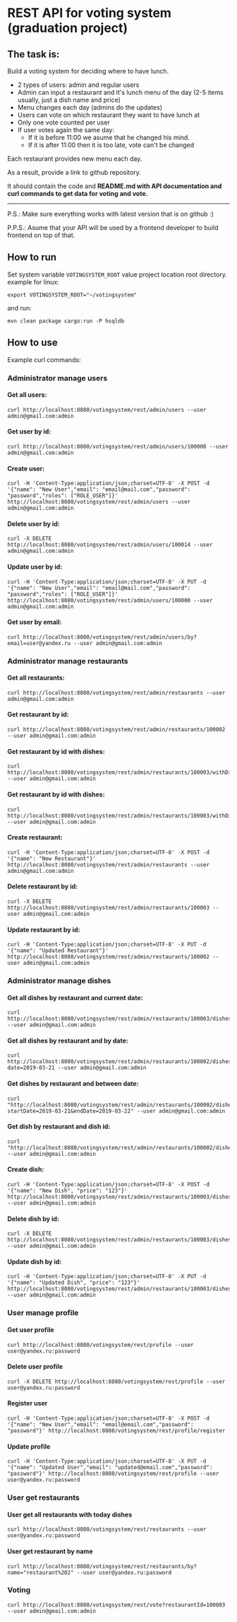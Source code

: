 # REST API for voting system (graduation project)

## The task is:
Build a voting system for deciding where to have lunch.

 * 2 types of users: admin and regular users
 * Admin can input a restaurant and it's lunch menu of the day (2-5 items usually, just a dish name and price)
 * Menu changes each day (admins do the updates)
 * Users can vote on which restaurant they want to have lunch at
 * Only one vote counted per user
 * If user votes again the same day:
    - If it is before 11:00 we asume that he changed his mind.
    - If it is after 11:00 then it is too late, vote can't be changed

Each restaurant provides new menu each day.

As a result, provide a link to github repository.

It should contain the code and **README.md with API documentation and curl commands to get data for voting and vote.**

-----------------------------
P.S.: Make sure everything works with latest version that is on github :)

P.P.S.: Asume that your API will be used by a frontend developer to build frontend on top of that.

## How to run
Set system variable `VOTINGSYSTEM_ROOT` value project location root directory.
example for linux:
```
export VOTINGSYSTEM_ROOT="~/votingsystem"
``` 
and run:
```
mvn clean package cargo:run -P hsqldb
```

## How to use
Example curl commands:
### Administrator manage users
#### Get all users:
```
curl http://localhost:8080/votingsystem/rest/admin/users --user admin@gmail.com:admin
```

#### Get user by id:
```
curl http://localhost:8080/votingsystem/rest/admin/users/100000 --user admin@gmail.com:admin
```

#### Create user:
```
curl -H 'Content-Type:application/json;charset=UTF-8' -X POST -d '{"name": "New User","email": "email@mail.com","password": "password","roles": ["ROLE_USER"]}' http://localhost:8080/votingsystem/rest/admin/users --user admin@gmail.com:admin
```

#### Delete user by id:
```
curl -X DELETE http://localhost:8080/votingsystem/rest/admin/users/100014 --user admin@gmail.com:admin
```

#### Update user by id:
```
curl -H 'Content-Type:application/json;charset=UTF-8' -X PUT -d '{"name": "New User","email": "email@mail.com","password": "password","roles": ["ROLE_USER"]}' http://localhost:8080/votingsystem/rest/admin/users/100000 --user admin@gmail.com:admin
```

#### Get user by email:
```
curl http://localhost:8080/votingsystem/rest/admin/users/by?email=user@yandex.ru --user admin@gmail.com:admin
```

### Administrator manage restaurants
#### Get all restaurants:
```
curl http://localhost:8080/votingsystem/rest/admin/restaurants --user admin@gmail.com:admin
```

#### Get restaurant by id:
```
curl http://localhost:8080/votingsystem/rest/admin/restaurants/100002 --user admin@gmail.com:admin
```

#### Get restaurant by id with dishes:
```
curl http://localhost:8080/votingsystem/rest/admin/restaurants/100003/withDishes --user admin@gmail.com:admin
```

#### Get restaurant by id with dishes:
```
curl http://localhost:8080/votingsystem/rest/admin/restaurants/100003/withDishes --user admin@gmail.com:admin
```

#### Create restaurant:
```
curl -H 'Content-Type:application/json;charset=UTF-8' -X POST -d '{"name": "New Restaurant"}' http://localhost:8080/votingsystem/rest/admin/restaurants --user admin@gmail.com:admin
```

#### Delete restaurant by id:
```
curl -X DELETE http://localhost:8080/votingsystem/rest/admin/restaurants/100003 --user admin@gmail.com:admin
```

#### Update restaurant by id:
```
curl -H 'Content-Type:application/json;charset=UTF-8' -X PUT -d '{"name": "Updated Restaurant"}' http://localhost:8080/votingsystem/rest/admin/restaurants/100002 --user admin@gmail.com:admin
```

### Administrator manage dishes
#### Get all dishes by restaurant and current date:
```
curl http://localhost:8080/votingsystem/rest/admin/restaurants/100003/dishes --user admin@gmail.com:admin
```

#### Get all dishes by restaurant and by date:
```
curl http://localhost:8080/votingsystem/rest/admin/restaurants/100002/dishes?date=2019-03-21 --user admin@gmail.com:admin
```

#### Get dishes by restaurant and between date:
```
curl "http://localhost:8080/votingsystem/rest/admin/restaurants/100002/dishes/filter?startDate=2019-03-21&endDate=2019-03-22" --user admin@gmail.com:admin
```

#### Get dish by restaurant and dish id:
```
curl "http://localhost:8080/votingsystem/rest/admin/restaurants/100002/dishes/100005" --user admin@gmail.com:admin
```

#### Create dish:
```
curl -H 'Content-Type:application/json;charset=UTF-8' -X POST -d '{"name": "New Dish", "price": "123"}' http://localhost:8080/votingsystem/rest/admin/restaurants/100003/dishes --user admin@gmail.com:admin
```

#### Delete dish by id:
```
curl -X DELETE http://localhost:8080/votingsystem/rest/admin/restaurants/100003/dishes/100006 --user admin@gmail.com:admin
```

#### Update dish by id:
```
curl -H 'Content-Type:application/json;charset=UTF-8' -X PUT -d '{"name": "Updated Dish", "price": "123"}' http://localhost:8080/votingsystem/rest/admin/restaurants/100003/dishes/100012 --user admin@gmail.com:admin
```

### User manage profile
#### Get user profile
```
curl http://localhost:8080/votingsystem/rest/profile --user user@yandex.ru:password
```

#### Delete user profile
```
curl -X DELETE http://localhost:8080/votingsystem/rest/profile --user user@yandex.ru:password
```

#### Register user
```
curl -H 'Content-Type:application/json;charset=UTF-8' -X POST -d '{"name": "New User","email": "email@email.com","password": "password"}' http://localhost:8080/votingsystem/rest/profile/register
```

#### Update profile
```
curl -H 'Content-Type:application/json;charset=UTF-8' -X PUT -d '{"name": "Updated User","email": "updated@email.com","password": "password"}' http://localhost:8080/votingsystem/rest/profile --user user@yandex.ru:password
```

### User get restaurants
#### User get all restaurants with today dishes 
```
curl http://localhost:8080/votingsystem/rest/restaurants --user user@yandex.ru:password
```

#### User get restaurant by name
```
curl http://localhost:8080/votingsystem/rest/restaurants/by?name="restaurant%202" --user user@yandex.ru:password
```

### Voting
```
curl http://localhost:8080/votingsystem/rest/vote?restaurantId=100003 --user admin@gmail.com:admin
```



